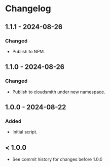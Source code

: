 # Changelog

## 1.1.1 - 2024-08-26

### Changed

- Publish to NPM.

## 1.1.0 - 2024-08-26

### Changed

- Publish to cloudsmith under new namespace.

## 1.0.0 - 2024-08-22

### Added

- Initial script.

## < 1.0.0

- See commit history for changes before 1.0.0
